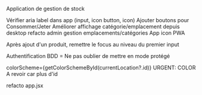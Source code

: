 Application de gestion de stock

Vérifier aria label dans app (input, icon button, icon)
Ajouter boutons pour Consommer/Jeter
Améliorer affichage catégorie/emplacement depuis desktop
refacto admin gestion emplacements/catégories
App icon PWA

Après ajout d'un produit, remettre le focus au niveau du premier input

Authentification
BDD = Ne pas oublier de mettre en mode protégé

colorScheme={getColorSchemeById(currentLocation?.id)}
URGENT: COLOR A revoir car plus d'id

refacto app.jsx
